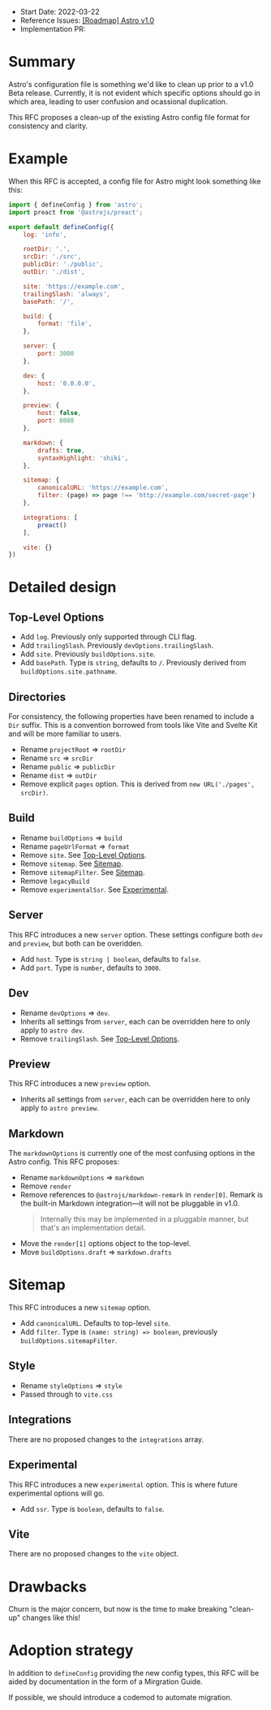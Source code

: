 - Start Date: 2022-03-22
- Reference Issues: [[Roadmap] Astro v1.0](https://github.com/withastro/rfcs/discussions/1)
- Implementation PR: <!-- leave empty -->

# Summary

Astro's configuration file is something we'd like to clean up prior to a v1.0 Beta release. Currently, it is not evident which specific options should go in which area, leading to user confusion and ocassional duplication.

This RFC proposes a clean-up of the existing Astro config file format for consistency and clarity.

# Example

When this RFC is accepted, a config file for Astro might look something like this:

```js
import { defineConfig } from 'astro';
import preact from '@astrojs/preact';

export default defineConfig({
    log: 'info',

    rootDir: '.',
    srcDir: './src',
    publicDir: './public',
    outDir: './dist',

    site: 'https://example.com',
    trailingSlash: 'always',
    basePath: '/',

    build: {
        format: 'file',
    },

	server: {
		port: 3000
	},

    dev: {
        host: '0.0.0.0',
    },

    preview: {
        host: false,
        port: 8080
    },

    markdown: {
        drafts: true,
        syntaxHighlight: 'shiki',
    },

    sitemap: {
        canonicalURL: 'https://example.com',
        filter: (page) => page !== 'http://example.com/secret-page')
    },

    integrations: [
        preact()
    ],

    vite: {}
})
```

# Detailed design

## Top-Level Options

- Add `log`. Previously only supported through CLI flag.
- Add `trailingSlash`. Previously `devOptions.trailingSlash`.
- Add `site`. Previously `buildOptions.site`.
- Add `basePath`. Type is `string`, defaults to `/`. Previously derived from `buildOptions.site.pathname`.

## Directories

For consistency, the following properties have been renamed to include a `Dir` suffix. This is a convention borrowed from tools like Vite and Svelte Kit and will be more familiar to users.

- Rename `projectRoot` => `rootDir`
- Rename `src` => `srcDir`
- Rename `public` => `publicDir`
- Rename `dist` => `outDir`
- Remove explicit `pages` option. This is derived from `new URL('./pages', srcDir)`.

## Build

- Rename `buildOptions` => `build`
- Rename `pageUrlFormat` => `format`
- Remove `site`. See [Top-Level Options](#top-level-options).
- Remove `sitemap`. See [Sitemap](#sitemap).
- Remove `sitemapFilter`. See [Sitemap](#sitemap).
- Remove `legacyBuild`
- Remove `experimentalSsr`. See [Experimental](#experimental).

## Server

This RFC introduces a new `server` option. These settings configure both `dev` and `preview`, but both can be overidden.

- Add `host`. Type is `string | boolean`, defaults to `false`.
- Add `port`. Type is `number`, defaults to `3000`.

## Dev

- Rename `devOptions` => `dev`.
- Inherits all settings from `server`, each can be overridden here to only apply to `astro dev`.
- Remove `trailingSlash`. See [Top-Level Options](#top-level-options).

## Preview

This RFC introduces a new `preview` option. 

- Inherits all settings from `server`, each can be overridden here to only apply to `astro preview`.

## Markdown

The `markdownOptions` is currently one of the most confusing options in the Astro config.
This RFC proposes:

- Rename `markdownOptions` => `markdown`
- Remove `render`
- Remove references to `@astrojs/markdown-remark` in `render[0]`. Remark is the built-in Markdown integration—it will not be pluggable in v1.0.
  > Internally this may be implemented in a pluggable manner, but that's an implementation detail.
- Move the `render[1]` options object to the top-level.
- Move `buildOptions.draft` => `markdown.drafts`

# Sitemap

This RFC introduces a new `sitemap` option.

- Add `canonicalURL`. Defaults to top-level `site`.
- Add `filter`. Type is `(name: string) => boolean`, previously `buildOptions.sitemapFilter`.

## Style

- Rename `styleOptions` => `style`
- Passed through to `vite.css`

## Integrations

There are no proposed changes to the `integrations` array.

## Experimental

This RFC introduces a new `experimental` option. This is where future experimental options will go.

- Add `ssr`. Type is `boolean`, defaults to `false`.

## Vite

There are no proposed changes to the `vite` object.

# Drawbacks

Churn is the major concern, but now is the time to make breaking "clean-up" changes like this!

# Adoption strategy

In addition to `defineConfig` providing the new config types, this RFC will be aided by documentation in the form of a Mirgration Guide.

If possible, we should introduce a codemod to automate migration.
